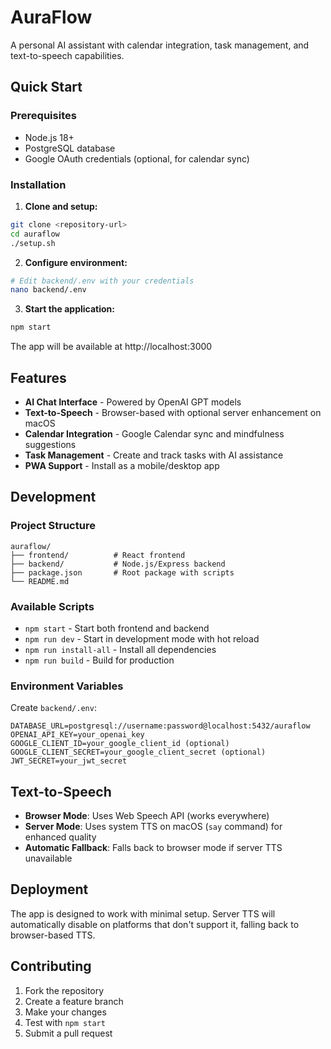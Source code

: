 # AuraFlow

A personal AI assistant with calendar integration, task management, and text-to-speech capabilities.

## Quick Start

### Prerequisites
- Node.js 18+ 
- PostgreSQL database
- Google OAuth credentials (optional, for calendar sync)

### Installation

1. **Clone and setup:**
```bash
git clone <repository-url>
cd auraflow
./setup.sh
```

2. **Configure environment:**
```bash
# Edit backend/.env with your credentials
nano backend/.env
```

3. **Start the application:**
```bash
npm start
```

The app will be available at http://localhost:3000

## Features

- **AI Chat Interface** - Powered by OpenAI GPT models
- **Text-to-Speech** - Browser-based with optional server enhancement on macOS
- **Calendar Integration** - Google Calendar sync and mindfulness suggestions  
- **Task Management** - Create and track tasks with AI assistance
- **PWA Support** - Install as a mobile/desktop app

## Development

### Project Structure
```
auraflow/
├── frontend/          # React frontend
├── backend/           # Node.js/Express backend  
├── package.json       # Root package with scripts
└── README.md
```

### Available Scripts

- `npm start` - Start both frontend and backend
- `npm run dev` - Start in development mode with hot reload
- `npm run install-all` - Install all dependencies
- `npm run build` - Build for production

### Environment Variables

Create `backend/.env`:
```
DATABASE_URL=postgresql://username:password@localhost:5432/auraflow
OPENAI_API_KEY=your_openai_key
GOOGLE_CLIENT_ID=your_google_client_id (optional)
GOOGLE_CLIENT_SECRET=your_google_client_secret (optional)
JWT_SECRET=your_jwt_secret
```

## Text-to-Speech

- **Browser Mode**: Uses Web Speech API (works everywhere)
- **Server Mode**: Uses system TTS on macOS (`say` command) for enhanced quality
- **Automatic Fallback**: Falls back to browser mode if server TTS unavailable

## Deployment

The app is designed to work with minimal setup. Server TTS will automatically disable on platforms that don't support it, falling back to browser-based TTS.

## Contributing

1. Fork the repository
2. Create a feature branch
3. Make your changes
4. Test with `npm start`
5. Submit a pull request
